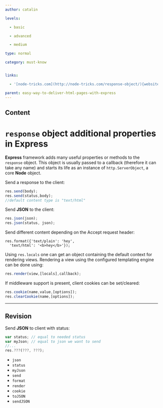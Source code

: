 ```yaml
---
author: catalin

levels:

  - basic

  - advanced

  - medium

type: normal

category: must-know


links:

  - '[node-tricks.com](http://node-tricks.com/response-object/){website}'

parent: easy-way-to-deliver-html-pages-with-express
---
```

## Content
# `response` object additional properties in **Express**

**Express** framework adds many useful properties or methods to the `response` object.
 This object is usually passed to a callback (therefore it can take any name) and starts its life as an instance of `http.ServerObject`, a core **Node** object.


Send a response to the client:
```javascript
res.send(body);
res.send(status,body);
//default content type is "text/html"
```
Send **JSON** to the client:
```javascript
res.json(json);
res.json(status, json);
```

Send different content depending on the Accept request header:
```
res.format({'text/plain': 'hey',
  'text/html': '<b>hey</b>'});
```
Using `res.locals` one can get an object containing the default context for rendering views.  Rendering a view using the configured templating engine can be done using:
```javascript
res.render(view,[locals],callback);
```

If middleware support is present, client cookies can be set/cleared:
```javascript
res.cookie(name,value,[options]);
res.clearCookie(name,[options]);
```

---
## Revision

Send **JSON** to client with status:
```javascript
var status; // equal to needed status
var myJson; // equal to json we want to send
//...
res.???(???, ???);
```


* `json`
* `status`
* `myJson`
* `send`
* `format`
* `render`
* `cookie`
* `toJSON`
* `sendJSON`


